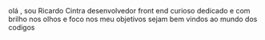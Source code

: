 <HELLO WORD> 
olá , sou Ricardo Cintra desenvolvedor front end 
curioso dedicado e com brilho nos olhos e foco nos meu objetivos 
sejam bem vindos ao mundo dos codigos 

<!---
RicardoCintradev/RicardoCintradev is a ✨ special ✨ repository because its `README.md` (this file) appears on your GitHub profile.
You can click the Preview link to take a look at your changes.
--->

